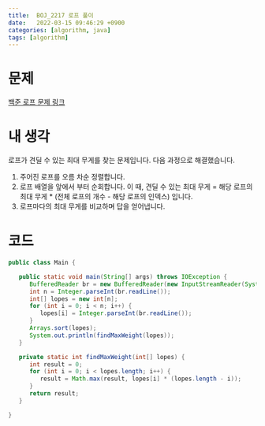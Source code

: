 ```yaml
---
title:  BOJ_2217 로프 풀이
date:   2022-03-15 09:46:29 +0900
categories: [algorithm, java]
tags: [algorithm]
---
```


# 문제
[백준 로프 문제 링크](https://www.acmicpc.net/problem/2217)
# 내 생각
로프가 견딜 수 있는 최대 무게를 찾는 문제입니다. 다음 과정으로 해결했습니다.
1. 주어진 로프를 오름 차순 정렬합니다.
2. 로프 배열을 앞에서 부터 순회합니다. 이 때, 견딜 수 있는 최대 무게 = 해당 로프의 최대 무게 * (전체 로프의 개수 - 해당 로프의 인덱스) 입니다.
3. 로프마다의 최대 무게를 비교하며 답을 얻어냅니다.

# 코드

```java
public class Main {

   public static void main(String[] args) throws IOException {
      BufferedReader br = new BufferedReader(new InputStreamReader(System.in));
      int n = Integer.parseInt(br.readLine());
      int[] lopes = new int[n];
      for (int i = 0; i < n; i++) {
         lopes[i] = Integer.parseInt(br.readLine());
      }
      Arrays.sort(lopes);
      System.out.println(findMaxWeight(lopes));
   }

   private static int findMaxWeight(int[] lopes) {
      int result = 0;
      for (int i = 0; i < lopes.length; i++) {
         result = Math.max(result, lopes[i] * (lopes.length - i));
      }
      return result;
   }

}


```
